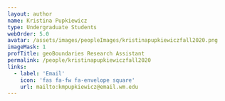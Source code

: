 ```yaml
---
layout: author
name: Kristina Pupkiewicz
type: Undergraduate Students
webOrder: 5.0
avatar: /assets/images/peopleImages/kristinapupkiewiczfall2020.png
imageMask: 1
profTitle: geoBoundaries Research Assistant
permalink: /people/kristinapupkiewiczfall2020
links:
  - label: 'Email'
    icon: 'fas fa-fw fa-envelope square'
    url: mailto:kmpupkiewicz@email.wm.edu
---
```

